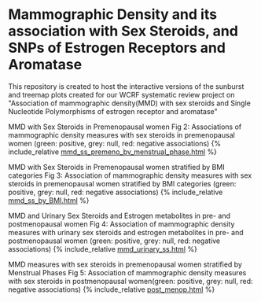 # Mammographic Density and its association with Sex Steroids, and SNPs of Estrogen Receptors and Aromatase

This repository is created to host the interactive versions of the sunburst and treemap plots created for our WCRF systematic review project on "Association of mammographic density(MMD) with sex steroids and Single Nucleotide Polymorphisms of estrogen receptor and aromatase"

MMD with Sex Steroids in Premenopausal women
Fig 2: Associations of mammographic density measures with sex steroids in premenopausal women (green: positive, grey: null, red: negative associations)
{% include_relative [mmd_ss_premeno_bv_menstrual_phase.html](https://github.com/WCRF/SysRev-Metan/blob/main/mmd_ss_premeno_bv_menstrual_phase.html) %}

MMD with Sex Steroids in Premenopausal women stratified by BMI categories
Fig 3: Association of mammographic density measures with sex steroids in premenopausal women stratified by BMI categories (green: positive, grey: null, red: negative associations)
{% include_relative [mmd_ss_by_BMI.html](https://github.com/WCRF/SysRev-Metan/blob/main/mmd_ss_by_BMI.html) %}

MMD and Urinary Sex Steroids and Estrogen metabolites in pre- and postmenopausal women
Fig 4: Association of mammographic density measures with urinary sex steroids and estrogen metabolites in pre- and postmenopausal women (green: positive, grey: null, red: negative associations)
{% include_relative [mmd_urinary_ss.html](https://github.com/WCRF/SysRev-Metan/blob/main/mmd_urinary_ss.html) %}

MMD measures with sex steroids in premenopausal women stratified by Menstrual Phases
Fig 5: Association of mammographic density measures with sex steroids in postmenopausal women(green: positive, grey: null, red: negative associations)
{% include_relative [post_menop.html](https://github.com/WCRF/SysRev-Metan/blob/main/post_menop.html) %}
